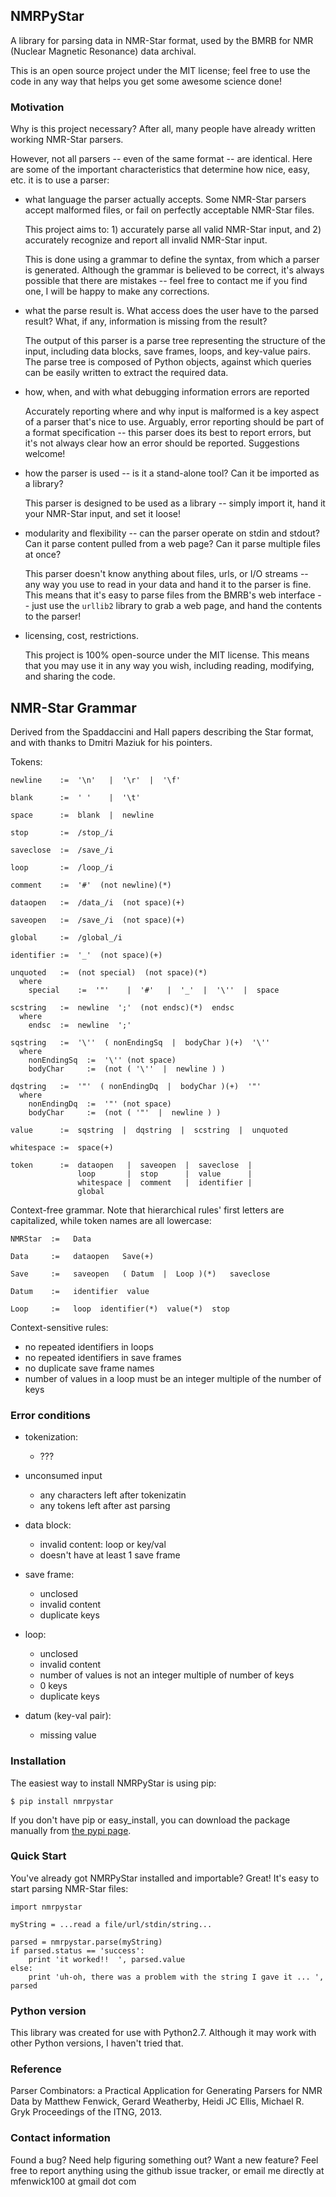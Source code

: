 ## NMRPyStar ##

A library for parsing data in NMR-Star format, used
by the BMRB for NMR (Nuclear Magnetic Resonance) data
archival.

This is an open source project under the MIT license; 
feel free to use the code in any way that helps you get
some awesome science done!
 


### Motivation ###

Why is this project necessary?  After all, many people have already written
working NMR-Star parsers.

However, not all parsers -- even of the same format -- are identical.  Here
are some of the important characteristics that determine how nice, easy, etc.
it is to use a parser:

 - what language the parser actually accepts.  Some NMR-Star parsers accept
   malformed files, or fail on perfectly acceptable NMR-Star files.  
   
   This project aims to: 1) accurately parse all valid NMR-Star input, 
   and 2) accurately recognize and report all invalid NMR-Star input.
   
   This is done using a grammar to define the syntax, from which a parser is
   generated.  Although the grammar is believed to be correct, it's always
   possible that there are mistakes -- feel free to contact me if you find one, 
   I will be happy to make any corrections.

 - what the parse result is.  What access does the user have to the parsed result?
   What, if any, information is missing from the result?
   
   The output of this parser is a parse tree representing the structure of the
   input, including data blocks, save frames, loops, and key-value pairs.  The
   parse tree is composed of Python objects, against which queries can be easily
   written to extract the required data.

 - how, when, and with what debugging information errors are reported
 
   Accurately reporting where and why input is malformed is a key aspect of a
   parser that's nice to use.  Arguably, error reporting should be part of a 
   format specification -- this parser does its best to report errors, but it's
   not always clear how an error should be reported.  Suggestions welcome!

 - how the parser is used -- is it a stand-alone tool?  Can it be imported
   as a library?
   
   This parser is designed to be used as a library -- simply import it, hand it
   your NMR-Star input, and set it loose!
 
 - modularity and flexibility -- can the parser operate on stdin and stdout? Can
   it parse content pulled from a web page?  Can it parse multiple files at once?
   
   This parser doesn't know anything about files, urls, or I/O streams -- any
   way you use to read in your data and hand it to the parser is fine.  This means
   that it's easy to parse files from the BMRB's web interface -- just use the
   `urllib2` library to grab a web page, and hand the contents to the parser!
   
 - licensing, cost, restrictions.
 
   This project is 100% open-source under the MIT license.  This means that you
   may use it in any way you wish, including reading, modifying, and sharing
   the code.



## NMR-Star Grammar ##

Derived from the Spaddaccini and Hall papers describing the Star format, 
and with thanks to Dmitri Maziuk for his pointers.

Tokens:

    newline    :=  '\n'   |  '\r'  |  '\f'

    blank      :=  ' '    |  '\t'

    space      :=  blank  |  newline

    stop       :=  /stop_/i

    saveclose  :=  /save_/i

    loop       :=  /loop_/i

    comment    :=  '#'  (not newline)(*)

    dataopen   :=  /data_/i  (not space)(+)

    saveopen   :=  /save_/i  (not space)(+)
    
    global     :=  /global_/i

    identifier :=  '_'  (not space)(+)

    unquoted   :=  (not special)  (not space)(*)
      where
        special    :=  '"'    |  '#'   |  '_'  |  '\''  |  space

    scstring   :=  newline  ';'  (not endsc)(*)  endsc
      where
        endsc  :=  newline  ';'

    sqstring   :=  '\''  ( nonEndingSq  |  bodyChar )(+)  '\''
      where
        nonEndingSq  :=  '\'' (not space)
        bodyChar     :=  (not ( '\''  |  newline ) )

    dqstring   :=  '"'  ( nonEndingDq  |  bodyChar )(+)  '"'
      where
        nonEndingDq  :=  '"' (not space)
        bodyChar     :=  (not ( '"'  |  newline ) )

    value      :=  sqstring  |  dqstring  |  scstring  |  unquoted

    whitespace :=  space(+)

    token      :=  dataopen   |  saveopen  |  saveclose  |  
                   loop       |  stop      |  value      |  
                   whitespace |  comment   |  identifier |
                   global


Context-free grammar.  Note that hierarchical rules' first letters 
are capitalized, while token names are all lowercase:

    NMRStar  :=   Data 
        
    Data     :=   dataopen   Save(+)
        
    Save     :=   saveopen   ( Datum  |  Loop )(*)   saveclose
        
    Datum    :=   identifier  value
        
    Loop     :=   loop  identifier(*)  value(*)  stop


Context-sensitive rules:

 - no repeated identifiers in loops
 - no repeated identifiers in save frames
 - no duplicate save frame names
 - number of values in a loop must be an integer multiple
   of the number of keys



### Error conditions ###

 - tokenization:
   - ???
 
 - unconsumed input
   - any characters left after tokenizatin
   - any tokens left after ast parsing
 
 - data block:
   - invalid content:  loop or key/val
   - doesn't have at least 1 save frame

 - save frame:
   - unclosed
   - invalid content
   - duplicate keys
 
 - loop:
   - unclosed
   - invalid content
   - number of values is not an integer multiple of number of keys
   - 0 keys
   - duplicate keys
 
 - datum (key-val pair):
   - missing value



### Installation ###

The easiest way to install NMRPyStar is using pip:

    $ pip install nmrpystar

If you don't have pip or easy_install, you can download the package
manually from [the pypi page](https://pypi.python.org/pypi/NMRPyStar).


### Quick Start ###

You've already got NMRPyStar installed and importable?  Great!
It's easy to start parsing NMR-Star files:

    import nmrpystar
    
    myString = ...read a file/url/stdin/string...
    
    parsed = nmrpystar.parse(myString)
    if parsed.status == 'success':
        print 'it worked!!  ', parsed.value
    else:
        print 'uh-oh, there was a problem with the string I gave it ... ', parsed


### Python version ###

This library was created for use with Python2.7.  Although it may work
with other Python versions, I haven't tried that.


### Reference ###

Parser Combinators: a Practical Application for Generating Parsers for NMR Data 
 by Matthew Fenwick, Gerard Weatherby, Heidi JC Ellis, Michael R. Gryk
 Proceedings of the ITNG, 2013.

 

### Contact information ###

Found a bug?  Need help figuring something out?  Want a new feature?  Feel free
to report anything using the github issue tracker, or email me directly at
mfenwick100 at gmail dot com
